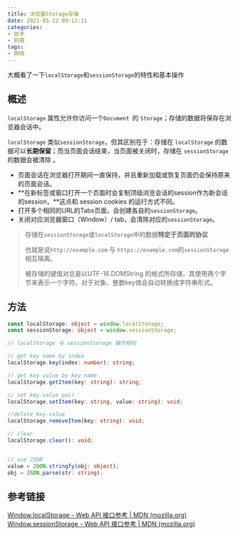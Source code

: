 ```yaml
---
title: 浏览器Storage存储
date: 2021-05-12 09:12:11
categories:
- 技术
- 前端
tags:
- 网络
---
```



大概看了一下`localStorage`和`sessionStorage`的特性和基本操作

## 概述

`localStorage` 属性允许你访问一个`Document `的 `Storage`；存储的数据将保存在浏览器会话中。

`localStorage` 类似`sessionStorage`，但其区别在于：存储在 `localStorage` 的数据可以**长期保留**；而当页面会话结束，当页面被关闭时，存储在 `sessionStorage` 的数据会被清除 。

<!--more-->

- 页面会话在浏览器打开期间一直保持，并且重新加载或恢复页面仍会保持原来的页面会话。
- **在新标签或窗口打开一个页面时会复制顶级浏览会话的session作为新会话的session，**这点和 session cookies 的运行方式不同。
- 打开多个相同的URL的Tabs页面，会创建各自的`sessionStorage`。
- 关闭对应浏览器窗口（Window）/ tab，会清除对应的`sessionStorage`。 

> 存储在`sessionStorage`或`localStorage`中的数据**特定于页面的协议**
>
> 也就是说`http://example.com` 与 `https://example.com`的`sessionStorage`相互隔离。
>
> 被存储的键值对总是以UTF-16 DOMString 的格式所存储，其使用两个字节来表示一个字符。对于对象、整数key值会自动转换成字符串形式。



## 方法

```typescript
const localStorage: object = window.localStorage;
const sessionStorage: object = window.sessionStorage;

// localStorage 与 sessionStorage 操作相同

// get key name by index
localStorage.key(index: number): string;

// get key value by key name
localStorage.getItem(key: string): string;

// set key-value pair
localStorage.setItem(key: string, value: string): void;

//delete key-value
localStorage.removeItem(key: string): void;

// clear
localStorage.clear(): void;


// use JSON
value = JSON.stringfy(obj: object);
obj = JSON.parse(str: string);
```



## 参考链接

[Window.localStorage - Web API 接口参考 | MDN (mozilla.org)](https://developer.mozilla.org/zh-CN/docs/Web/API/Window/localStorage)
[Window.sessionStorage - Web API 接口参考 | MDN (mozilla.org)](https://developer.mozilla.org/zh-CN/docs/Web/API/Window/sessionStorage)


